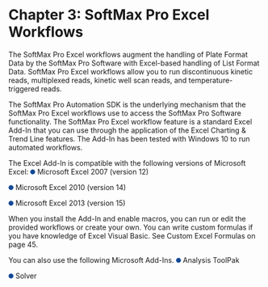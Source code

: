 # Chapter 3: SoftMax Pro Excel Workflows

The SoftMax Pro Excel workflows augment the handling of Plate Format Data by the SoftMax Pro Software with Excel-based handling of List Format Data. SoftMax Pro Excel workflows allow you to run discontinuous kinetic reads, multiplexed reads, kinetic well scan reads, and temperature-triggered reads.

The SoftMax Pro Automation SDK is the underlying mechanism that the SoftMax Pro Excel workflows use to access the SoftMax Pro Software functionality. The SoftMax Pro Excel workflow feature is a standard Excel Add-In that you can use through the application of the Excel Charting & Trend Line features. The Add-In has been tested with Windows 10 to run automated workflows.

The Excel Add-In is compatible with the following versions of Microsoft Excel: ![](<../../../../../.gitbook/assets/1 (1) (1) (1) (1) (1) (1) (1) (1) (1).png>) Microsoft Excel 2007 (version 12)

![](<../../../../../.gitbook/assets/2 (2) (1) (1) (1).png>) Microsoft Excel 2010 (version 14)

![](<../../../../../.gitbook/assets/3 (2) (1) (1).png>) Microsoft Excel 2013 (version 15)

When you install the Add-In and enable macros, you can run or edit the provided workflows or create your own. You can write custom formulas if you have knowledge of Excel Visual Basic. See Custom Excel Formulas on page 45.

You can also use the following Microsoft Add-Ins. ![](<../../../../../.gitbook/assets/4 (1) (1) (1) (1) (1) (1) (1) (1).png>) Analysis ToolPak

![](<../../../../../.gitbook/assets/5 (2) (1).png>) Solver
